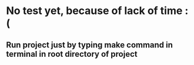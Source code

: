 # No test yet, because of lack of time :(

## Run project just by typing make command in terminal in root directory of project

